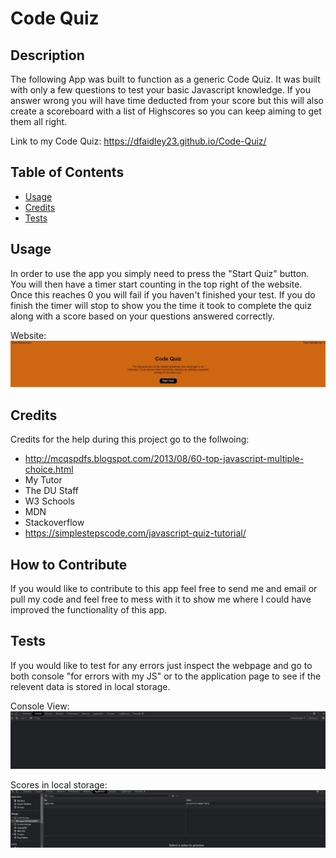 # Code Quiz

## Description
The following App was built to function as a generic Code Quiz. It was built with only a few questions to test your basic Javascript knowledge. If you answer wrong you will have time deducted from your score but this will also create a scoreboard with a list of Highscores so you can keep aiming to get them all right.

Link to my Code Quiz: https://dfaidley23.github.io/Code-Quiz/

## Table of Contents

- [Usage](#usage)
- [Credits](#credits)
- [Tests](#tests)

## Usage
In order to use the app you simply need to press the "Start Quiz" button. You will then have a timer start counting in the top right of the website. Once this reaches 0 you will fail if you haven't finished your test. If you do finish the timer will stop to show you the time it took to complete the quiz along with a score based on your questions answered correctly.

Website:
    ![page screenshot](Assets/img/Screenshot.jpg)

## Credits
Credits for the help during this project go to the follwoing:
- http://mcqspdfs.blogspot.com/2013/08/60-top-javascript-multiple-choice.html
- My Tutor
- The DU Staff
- W3 Schools
- MDN
- Stackoverflow
- https://simplestepscode.com/javascript-quiz-tutorial/

## How to Contribute
If you would like to contribute to this app feel free to send me and email or pull my code and feel free to mess with it to show me where I could have improved the functionality of this app.

## Tests
If you would like to test for any errors just inspect the webpage and go to both console "for errors with my JS" or to the application page to see if the relevent data is stored in local storage.

Console View:
    ![console view](Assets/img/console.jpg)

Scores in local storage:
    ![scores](Assets/img/scores.jpg)
